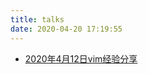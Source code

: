 ```yaml
---
title: talks
date: 2020-04-20 17:19:55
---
```


- [2020年4月12日vim经验分享](/2020/04/20/2020年4月12日vim经验分享/)